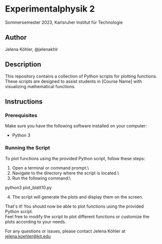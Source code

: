 # Experimentalphysik 2
Sommersemester 2023, Karlsruher Institut für Technologie

## Author
Jelena Köhler, @jelenakhlr

## Description
This repository contains a collection of Python scripts for plotting functions. These scripts are designed to assist students in [Course Name] with visualizing mathematical functions.

## Instructions

### Prerequisites
Make sure you have the following software installed on your computer:
- Python 3

### Running the Script
To plot functions using the provided Python script, follow these steps:

1. Open a terminal or command prompt.\
2. Navigate to the directory where the script is located.\
3. Run the following command:\

python3 plot_blatt10.py

4. The script will generate the plots and display them on the screen.

That's it! You should now be able to plot functions using the provided Python script. \
Feel free to modify the script to plot different functions or customize the plots according to your needs.

For any questions or issues, please contact Jelena Köhler at jelena.koehler@kit.edu
